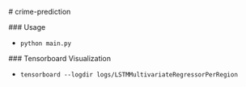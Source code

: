 # crime-prediction


### Usage

* `python main.py`


### Tensorboard Visualization

* `tensorboard --logdir logs/LSTMMultivariateRegressorPerRegion`